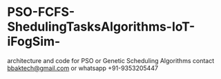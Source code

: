# PSO-FCFS-ShedulingTasksAlgorithms-IoT-iFogSim-
architecture and code for PSO or Genetic Scheduling Algorithms 
contact bbaktech@gmail.com or whatsapp +91-9353205447
